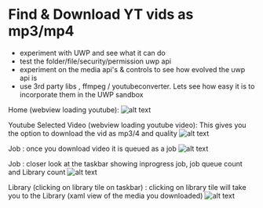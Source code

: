 # Find & Download YT vids as mp3/mp4

- experiment with UWP and see what it can do 
- test the folder/file/security/permission uwp api
- experiment on the media api's & controls to see how evolved the uwp api is
- use 3rd party libs , ffmpeg / youtubeconverter. Lets see how easy it is to incorporate them in the UWP sandbox


Home (webview loading youtube): 
![alt text](https://github.com/liquidboy/YouTubeWatcher/raw/master/Assets/1.PNG)

Youtube Selected Video (webview loading youtube video):  This gives you the option to download the vid as mp3/4 and quality
![alt text](https://github.com/liquidboy/YouTubeWatcher/raw/master/Assets/2.PNG "")

Job : once you download video it is queued as a job
![alt text](https://github.com/liquidboy/YouTubeWatcher/raw/master/Assets/3.PNG "")

Job : closer look at the taskbar showing inprogress job, job queue count and Library count
![alt text](https://github.com/liquidboy/YouTubeWatcher/raw/master/Assets/4.png "")

Library (clicking on library tile on taskbar) : clicking on library tile will take you to the Library (xaml view of the media you downloaded)
![alt text](https://github.com/liquidboy/YouTubeWatcher/raw/master/Assets/5.PNG "")
